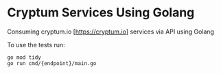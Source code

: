# Cryptum Services Using Golang

Consuming cryptum.io [https://cryptum.io] services via API using Golang

To use the tests run:

```shell
go mod tidy
go run cmd/{endpoint}/main.go
```
